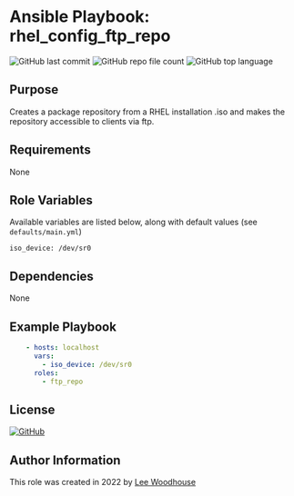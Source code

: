 # Ansible Playbook: rhel_config_ftp_repo
![GitHub last commit](https://img.shields.io/github/last-commit/lpwoodhouse/playbook_rhel_config_ftp_repo)
![GitHub repo file count](https://img.shields.io/github/directory-file-count/lpwoodhouse/playbook_rhel_config_ftp_repo)
![GitHub top language](https://img.shields.io/github/languages/top/lpwoodhouse/playbook_rhel_config_ftp_repo)

## Purpose

Creates a package repository from a RHEL installation .iso and makes the repository accessible to clients via ftp.

## Requirements

None

## Role Variables

Available variables are listed below, along with default values (see ```defaults/main.yml```)
```shell
iso_device: /dev/sr0
```
## Dependencies

None

## Example Playbook
```yaml
    - hosts: localhost
      vars:
        - iso_device: /dev/sr0
      roles:
        - ftp_repo
```

## License

[![GitHub](https://img.shields.io/github/license/lpwoodhouse/playbook_rhel_config_ftp_repo)](LICENSE)

## Author Information

This role was created in 2022 by [Lee Woodhouse](https://www.leewoodhouse.com/)
